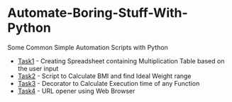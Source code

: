# Automate-Boring-Stuff-With-Python
Some Common Simple Automation Scripts with Python
- [Task1](https://github.com/MANIDEEP007/Automate-Boring-Stuff-With-Python/tree/master/1.Excel_Multiplication_Table_Maker) - Creating Spreadsheet containing Multiplication Table based on the user input
- [Task2](https://github.com/MANIDEEP007/Automate-Boring-Stuff-With-Python/tree/master/2.BMI_CALCULATOR) - Script to Calculate BMI and find Ideal Weight range
- [Task3](https://github.com/MANIDEEP007/Automate-Boring-Stuff-With-Python/tree/master/3.%20Generic_Timer) - Decorator to Calculate Execution time of any Function
- [Task4](https://github.com/MANIDEEP007/Automate-Boring-Stuff-With-Python/tree/master/4.URL_Opener) - URL opener using Web Browser
